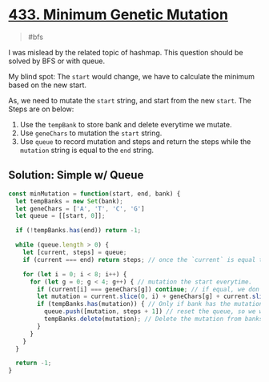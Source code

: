 # [433. Minimum Genetic Mutation](https://leetcode.com/problems/minimum-genetic-mutation/)
> #bfs

I was mislead by the related topic of hashmap.
This question should be solved by BFS or with queue.

My blind spot: The `start` would change, we have to calculate the minimum based on the new start.

As, we need to mutate the `start` string, and start from the new `start`.
The Steps are on below:
1. Use the `tempBank` to store bank and delete everytime we mutate.
2. Use `geneChars` to mutation the `start` string.
3. Use `queue` to record mutation and steps and return the steps while the `mutation` string is equal to the `end` string.

## Solution: Simple w/ Queue
```js
const minMutation = function(start, end, bank) {
  let tempBanks = new Set(bank);
  let geneChars = ['A', 'T', 'C', 'G']
  let queue = [[start, 0]];

  if (!tempBanks.has(end)) return -1;

  while (queue.length > 0) {
    let [current, steps] = queue;
    if (current === end) return steps; // once the `current` is equal to `end`, return the minimum steps here.

    for (let i = 0; i < 8; i++) {
      for (let g = 0; g < 4; g++) { // mutation the start everytime.
        if (current[i] === geneChars[g]) continue; // if equal, we don't have to mutate.
        let mutation = current.slice(0, i) + geneChars[g] + current.slice(i+1);
        if (tempBanks.has(mutation)) { // Only if bank has the mutation string, we caculate the steps.
          queue.push([mutation, steps + 1]) // reset the queue, so we would start from mutation string next time.
          tempBanks.delete(mutation); // Delete the mutation from banks everytime.
        }
      }
    }
  }

  return -1;
}
```
